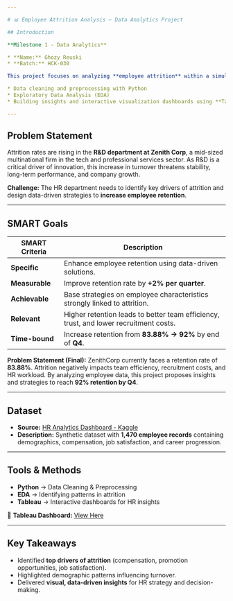 ```yaml
---

# 📊 Employee Attrition Analysis — Data Analytics Project

## Introduction

**Milestone 1 - Data Analytics**

* **Name:** Ghozy Reuski
* **Batch:** HCK-030

This project focuses on analyzing **employee attrition** within a simulated HR dataset. The workflow includes:

* Data cleaning and preprocessing with Python
* Exploratory Data Analysis (EDA)
* Building insights and interactive visualization dashboards using **Tableau**

---
```


## Problem Statement

Attrition rates are rising in the **R\&D department at Zenith Corp**, a mid-sized multinational firm in the tech and professional services sector. As R\&D is a critical driver of innovation, this increase in turnover threatens stability, long-term performance, and company growth.

**Challenge:** The HR department needs to identify key drivers of attrition and design data-driven strategies to **increase employee retention**.

---

## SMART Goals

| SMART Criteria | Description                                                                           |
| -------------- | ------------------------------------------------------------------------------------- |
| **Specific**   | Enhance employee retention using data-driven solutions.                               |
| **Measurable** | Improve retention rate by **+2% per quarter**.                                        |
| **Achievable** | Base strategies on employee characteristics strongly linked to attrition.             |
| **Relevant**   | Higher retention leads to better team efficiency, trust, and lower recruitment costs. |
| **Time-bound** | Increase retention from **83.88% → 92%** by end of **Q4**.                            |

**Problem Statement (Final):**
ZenithCorp currently faces a retention rate of **83.88%**. Attrition negatively impacts team efficiency, recruitment costs, and HR workload. By analyzing employee data, this project proposes insights and strategies to reach **92% retention by Q4**.

---

## Dataset

* **Source:** [HR Analytics Dashboard - Kaggle](https://www.kaggle.com/datasets/anubhav761/hr-analytics-dashboard-employee-attrition)
* **Description:** Synthetic dataset with **1,470 employee records** containing demographics, compensation, job satisfaction, and career progression.

---

## Tools & Methods

* **Python** → Data Cleaning & Preprocessing
* **EDA** → Identifying patterns in attrition
* **Tableau** → Interactive dashboards for HR insights

🔗 **Tableau Dashboard:** [View Here](https://public.tableau.com/app/profile/ghozy.reuski/viz/EmployeeAttritionAnalysisDashboard_17530900896900/EmployeeAttritionAnalysisDashboard)

---

## Key Takeaways

* Identified **top drivers of attrition** (compensation, promotion opportunities, job satisfaction).
* Highlighted demographic patterns influencing turnover.
* Delivered **visual, data-driven insights** for HR strategy and decision-making.
